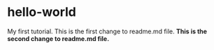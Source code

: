 # hello-world
My first tutorial.
This is the first change to readme.md file.
**This is the second change to readme.md file.**
